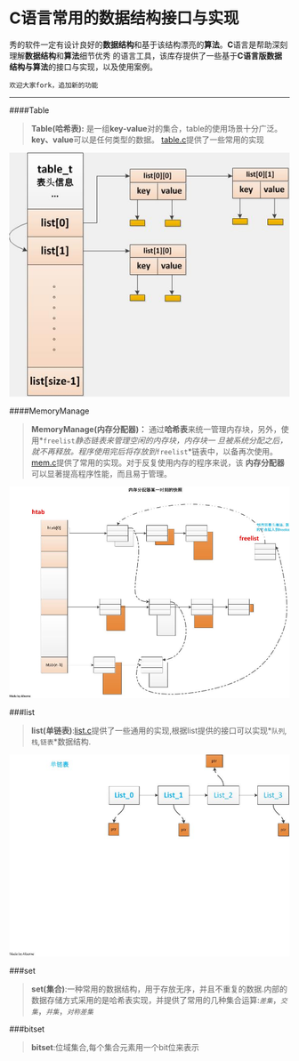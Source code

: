 C语言常用的数据结构接口与实现
===================

秀的软件一定有设计良好的**数据结构**和基于该结构漂亮的**算法**。**C**语言是帮助深刻理解**数据结构**和**算法**细节优秀
的语言工具，该库存提供了一些基于**C语言版数据结构与算法**的接口与实现，以及使用案例。
   
`欢迎大家fork，追加新的功能`    
______________________

####Table
>**Table(哈希表):**  是一组**key-value**对的集合，table的使用场景十分广泛。**key、value**可以是任何类型的数据。
[table.c](/C-Interface/table/table.c "table 文件夹")提供了一些常用的实现

![table](https://github.com/Alberne/tinyprograme/blob/master/C-Interface/table/img/table_2.jpg "table 结构")



####MemoryManage
>**MemoryManage(内存分配器)：** 通过**哈希表**来统一管理内存块，另外，使用*`freelist`*静态链表来管理空闲的内存块，内存块一
旦被系统分配之后，就不再释放。程序使用完后将存放到*`freelist`*链表中，以备再次使用。[mem.c](/C-Interface/MemoryManage/mem.c "")提供了常用的实现。对于反复使用内存的程序来说，该 **内存分配器**可以显著提高程序性能，而且易于管理。



![memorymanage](/C-Interface/MemoryManage/memorycalloter.jpg "快照")



###list
>**list(单链表)**:[list.c](/C-Interface/list/list.c "")提供了一些通用的实现,根据list提供的接口可以实现*`队列`*,*`栈`*,*`链表`*数据结构.

![list](/C-Interface/list/list.jpg "快照")

###set
>**set(集合)**:一种常用的数据结构，用于存放无序，并且不重复的数据.内部的数据存储方式采用的是哈希表实现，并提供了常用的几种集合运算:*`差集`*，*`交集`*，*`并集`*，*`对称差集`*

###bitset
>**bitset**:位域集合,每个集合元素用一个bit位来表示
